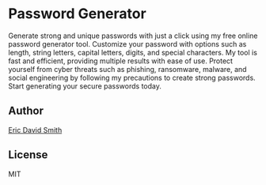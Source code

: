 # Password Generator

Generate strong and unique passwords with just a click using my free online password generator tool. Customize your password with options such as length, string letters, capital letters, digits, and special characters. My tool is fast and efficient, providing multiple results with ease of use. Protect yourself from cyber threats such as phishing, ransomware, malware, and social engineering by following my precautions to create strong passwords. Start generating your secure passwords today.

## Author

[Eric David Smith](https://ericdavidsmith.com)

## License

MIT

